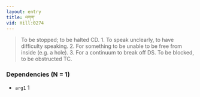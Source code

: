 ```yaml
---
layout: entry
title: འགག་
vid: Hill:0274
---
```

> To be stopped; to be halted CD. 1. To speak unclearly, to have difficulty speaking. 2. For something to be unable to be free from inside (e.g. a hole). 3. For a continuum to break off DS. To be blocked, to be obstructed TC.
### Dependencies (N = 1)
* `arg1` 1
